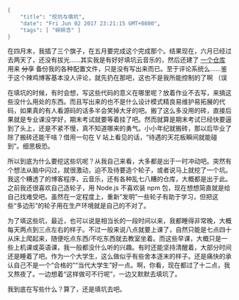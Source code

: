 ```meta
{
    "title": "挖坑与填坑",
    "date": "Fri Jun 02 2017 23:21:15 GMT+0800",
    "tags": [ "碎碎念" ]
}
```

在四月末，我插了三个旗子，在五月要完成这个完成那个。结果现在，六月已经过去两天了，还没有拔光......其实我是有好好填坑云音乐的，然后还建了 [一个仓库](https://github.com/rocket1184/dotfiles) 用来 ~~分享~~ 备份我的各种配置文件，只是没有写出来而已。至于评论系统么......鉴于这个辣鸡博客基本没人评论，就先扔在那吧，这也不是我所能控制的了啊 （误

在填坑的时候，有时会想，写这些代码的意义在哪里呢？放着作业不去写，来搞这些没什么用处的东西。而且写出来的也不是什么设计模式精良易维护易拓展的代码，如果真的有人看源码的话多半会笑掉大牙的吧。搬了这么多没用的砖，直接后果就是专业课没学好，期末考试就要等着挂了吧。然而就算是期末考试已经快要逼到了头上，还是不紧不慢，真不知道哪来的勇气。小小年纪就搬砖，那以后毕业了除了搬砖还能干啥？借用一句在 V 站上看见的话，“待遇的天花板瞬间就能碰到”。细思极恐。

所以到底为什么要挖这些坑呢？从我自己来看，大多都是出于一时冲动吧。突然有个想法从脑中闪过，就很激动，迫不及待要造个轮子，或者说马上就挖了一个坑。我这个糟透了的博客程序，云音乐，还有各种乱七八糟的仓库，大概都是出于此。之前我还很喜欢自己造轮子，用 Node.js 不喜欢装 npm 包，现在想想简直就是给自己找难受吧。虽然在一定程度上，重新“发明”一些轮子有助于学习，但把这些“多边形”的轮子用在生产环境就是自己的不对了。

为了填这些坑，最近，也可以说是相当长的一段时间以来，我都睡得非常晚，大概每天两点到三点左右的样子。不过一般来说八点就要上课了，自然只能是七点四十从床上爬起来，随便吃点东西/不吃东西就去教室坐着。而这些早课，大概只是一些上机课或英语课，我一般都没什么听的兴趣。有时还能坚持清醒着，大部分时间还是睡着了吧。作为一个大学生，这么做似乎有些舍本逐末的样子。还是痛快的承认自己不是一个“合格的”“当代大学生”好一点。啊，你看，现在都过了十二点，我又熬夜了。一边想着“这样做可不行呢”，一边又默默去填坑了。

我到底在写些什么？算了，还是填坑去吧。
